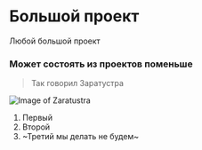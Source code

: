 # Большой проект

Любой большой проект 

### Может состоять из проектов поменьше

> Так говорил Заратустра

![Image of Zaratustra](https://i.ytimg.com/vi/tayf_aSHWEw/maxresdefault.jpg)


1. Первый
2. Второй
3. ~Третий мы делать не будем~